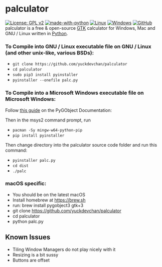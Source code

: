 # palculator
[![License: GPL v2](https://img.shields.io/badge/License-GPL_v2-blue.svg)](https://www.gnu.org/licenses/old-licenses/gpl-2.0.en.html)
[![made-with-python](https://img.shields.io/badge/Made%20with-Python-1f425f.svg)](https://www.python.org/)
[![Linux](https://svgshare.com/i/Zhy.svg)](https://svgshare.com/i/Zhy.svg)
[![Windows](https://svgshare.com/i/ZhY.svg)](https://svgshare.com/i/ZhY.svg)
[![GitHub](https://badgen.net/badge/icon/github?icon=github&label)](https://github.com)\
palculator is a free & open-source [GTK](https://gtk.org) calculator for Windows, Mac and GNU / Linux written in [Python](https://python.org).

### To Compile into GNU / Linux executable file on GNU / Linux (and other unix-like, various BSDs):

- `git clone https://github.com/yuckdevchan/palculator`
- `cd palculator`
- `sudo pip3 install pyinstaller`
- `pyinstaller --onefile palc.py`

### To Compile into a Microsoft Windows executable file on Microsoft Windows:

Follow [this guide](https://pygobject.readthedocs.io/en/latest/getting_started.html#windows-getting-started) on the PyGObject Documentation: 

Then in the msys2 command prompt, run 

- `pacman -Sy mingw-w64-python-pip`
- `pip install pyinstaller`

Then change directory into the palculator source code folder and run this command:

- `pyinstaller palc.py`
- `cd dist`
- `./palc`

### macOS specific:
- You should be on the latest macOS
- Install homebrew at https://brew.sh
- run: brew install pygobject3 gtk+3
- git clone https://github.com/yuckdevchan/palculator
- cd palculator
- python palc.py

## Known Issues

- Tiling Window Managers do not play nicely with it
- Resizing is a bit sussy
- Buttons are offset
